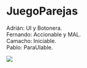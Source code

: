 # JuegoParejas

Adrián: UI y Botonera.<br>
Fernando: Accionable y MAL.<br>
Camacho: Iniciable.<br>
Pablo: ParaUIable.<br>

<img src="https://imgur.com/Bucw1g2"></img>
